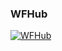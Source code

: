 ### WFHub
[![WFHub](https://cdn-w1.netlify.app/constants/wfhub-web/app-store.svg)](https://apps.apple.com/app/wfhub/id6738619973)
